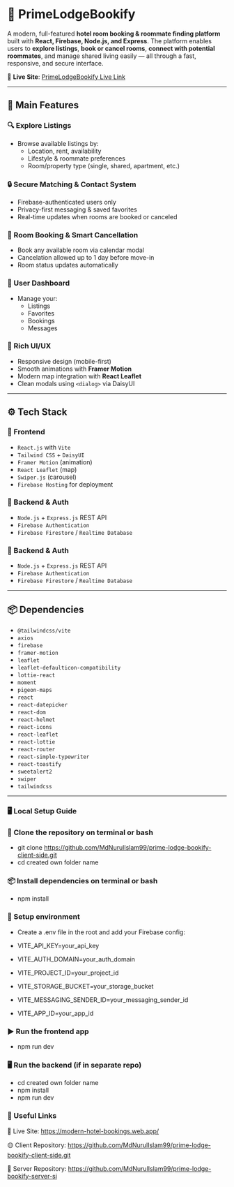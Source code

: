 # 🏨 PrimeLodgeBookify

A modern, full-featured **hotel room booking & roommate finding platform** built with **React, Firebase, Node.js, and Express**. The platform enables users to **explore listings**, **book or cancel rooms**, **connect with potential roommates**, and manage shared living easily — all through a fast, responsive, and secure interface.

📍 **Live Site**: [PrimeLodgeBookify Live Link](https://modern-hotel-bookings.web.app/)

---

## 🚀 Main Features

### 🔍 Explore Listings

- Browse available listings by:
  - Location, rent, availability
  - Lifestyle & roommate preferences
  - Room/property type (single, shared, apartment, etc.)

### 🔒 Secure Matching & Contact System

- Firebase-authenticated users only
- Privacy-first messaging & saved favorites
- Real-time updates when rooms are booked or canceled

### 📅 Room Booking & Smart Cancellation

- Book any available room via calendar modal
- Cancelation allowed up to 1 day before move-in
- Room status updates automatically

### 👤 User Dashboard

- Manage your:
  - Listings
  - Favorites
  - Bookings
  - Messages

### 🎨 Rich UI/UX

- Responsive design (mobile-first)
- Smooth animations with **Framer Motion**
- Modern map integration with **React Leaflet**
- Clean modals using `<dialog>` via DaisyUI

---

## ⚙️ Tech Stack

### 🔧 Frontend

- `React.js` with `Vite`
- `Tailwind CSS` + `DaisyUI`
- `Framer Motion` (animation)
- `React Leaflet` (map)
- `Swiper.js` (carousel)
- `Firebase Hosting` for deployment

### 🧰 Backend & Auth

- `Node.js` + `Express.js` REST API
- `Firebase Authentication`
- `Firebase Firestore` / `Realtime Database`

### 🧰 Backend & Auth

- `Node.js` + `Express.js` REST API
- `Firebase Authentication`
- `Firebase Firestore` / `Realtime Database`

---

## 📦 Dependencies

- `@tailwindcss/vite`
- `axios`
- `firebase`
- `framer-motion`
- `leaflet`
- `leaflet-defaulticon-compatibility`
- `lottie-react`
- `moment`
- `pigeon-maps`
- `react`
- `react-datepicker`
- `react-dom`
- `react-helmet`
- `react-icons`
- `react-leaflet`
- `react-lottie`
- `react-router`
- `react-simple-typewriter`
- `react-toastify`
- `sweetalert2`
- `swiper`
- `tailwindcss`

---

### 🖥️ Local Setup Guide

### 📁 Clone the repository on terminal or bash

- git clone https://github.com/MdNurulIslam99/prime-lodge-bookify-client-side.git
- cd created own folder name

### 📦 Install dependencies on terminal or bash

- npm install

### 🔐 Setup environment

- Create a .env file in the root and add your Firebase config:

- VITE_API_KEY=your_api_key
- VITE_AUTH_DOMAIN=your_auth_domain
- VITE_PROJECT_ID=your_project_id
- VITE_STORAGE_BUCKET=your_storage_bucket
- VITE_MESSAGING_SENDER_ID=your_messaging_sender_id
- VITE_APP_ID=your_app_id

### ▶️ Run the frontend app

- npm run dev

### 🖥️ Run the backend (if in separate repo)

- cd created own folder name
- npm install
- npm run dev

### 🔗 Useful Links

🔴 Live Site: https://modern-hotel-bookings.web.app/

🟡 Client Repository: https://github.com/MdNurulIslam99/prime-lodge-bookify-client-side.git

🔵 Server Repository: https://github.com/MdNurulIslam99/prime-lodge-bookify-server-si
